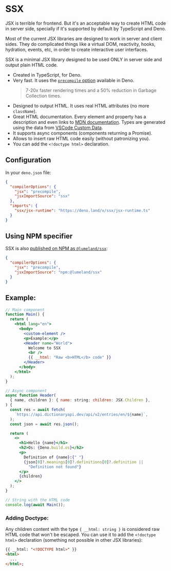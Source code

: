 # SSX

JSX is terrible for frontend. But it's an acceptable way to create HTML code in
server side, specially if it's supported by default by TypeScript and Deno.

Most of the current JSX libraries are designed to work in server and client
sides. They do complicated things like a virtual DOM, reactivity, hooks,
hydration, events, etc, in order to create interactive user interfaces.

SSX is a minimal JSX library designed to be used ONLY in server side and output
plain HTML code.

- Created in TypeScript, for Deno.
- Very fast. It uses the
  [`precompile` option](https://deno.com/blog/v1.38#fastest-jsx-transform)
  available in Deno.
  > 7-20x faster rendering times and a 50% reduction in Garbage Collection
  > times.
- Designed to output HTML. It uses real HTML attributes (no more `className`).
- Great HTML documentation. Every element and property has a description and
  even links to [MDN documentation](https://developer.mozilla.org/). Types are
  generated using the data from
  [VSCode Custom Data](https://github.com/microsoft/vscode-custom-data).
- It supports async components (components returning a Promise).
- Allows to insert raw HTML code easily (without patronizing you).
- You can add the `<!doctype html>` declaration.

## Configuration

In your `deno.json` file:

```json
{
  "compilerOptions": {
    "jsx": "precompile",
    "jsxImportSource": "ssx"
  },
  "imports": {
    "ssx/jsx-runtime": "https://deno.land/x/ssx/jsx-runtime.ts"
  }
}
```

## Using NPM specifier

SSX is also
[published on NPM as `@lumeland/ssx`](https://www.npmjs.com/package/@lumeland/ssx):

```json
{
  "compilerOptions": {
    "jsx": "precompile",
    "jsxImportSource": "npm:@lumeland/ssx"
  }
}
```

## Example:

```jsx
// Main component
function Main() {
  return (
    <html lang="en">
      <body>
        <custom-element />
        <p>Example:</p>
        <Header name="World">
          Welcome to SSX
          <br />
          {{ __html: "Raw <b>HTML</b> code" }}
        </Header>
      </body>
    </html>
  );
}

// Async component
async function Header(
  { name, children }: { name: string; children: JSX.Children },
) {
  const res = await fetch(
    `https://api.dictionaryapi.dev/api/v2/entries/en/${name}`,
  );
  const json = await res.json();

  return (
    <>
      <h1>Hello {name}</h1>
      <h2>Os: {Deno.build.os}</h2>
      <p>
        Definition of {name}:{" "}
        {json[0]?.meanings[0]?.definitions[0]?.definition ||
          "Definition not found"}
      </p>
      {children}
    </>
  );
}

// String with the HTML code
console.log(await Main());
```

### Adding Doctype:

Any children content with the type `{ __html: string }` is considered raw HTML
code that won't be escaped. You can use it to add the `<!doctype html>`
declaration (something not possible in other JSX libraries):

```html
{{ __html: "<!DOCTYPE html>" }}
<html>
  ...
</html>;
```
